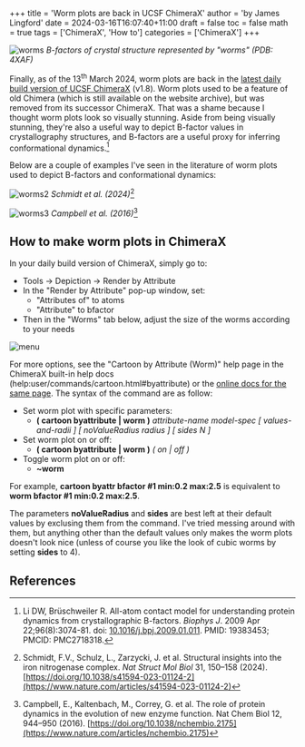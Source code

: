 +++
title = 'Worm plots are back in UCSF ChimeraX'
author = 'by James Lingford'
date = 2024-03-16T16:07:40+11:00
draft = false
toc = false
math = true
tags = ['ChimeraX', 'How to']
categories = ['ChimeraX']
+++

![worms](/images/worms/worm1.jpg)
*B-factors of crystal structure represented by "worms" (PDB: 4XAF)*

Finally, as of the 13<sup>th</sup> March 2024, worm plots are back in the [latest daily build version of UCSF ChimeraX](https://www.cgl.ucsf.edu/chimerax/download.html) (v1.8).
Worm plots used to be a feature of old Chimera (which is still available on the website archive), but was removed from its successor ChimeraX.
That was a shame because I thought worm plots look so visually stunning.
Aside from being visually stunning, they're also a useful way to depict B-factor values in crystallography structures, and B-factors are a useful proxy for inferring conformational dynamics.[^1]

[^1]: Li DW, Brüschweiler R. All-atom contact model for understanding protein dynamics from crystallographic B-factors. *Biophys J*. 2009 Apr 22;96(8):3074-81. doi: [10.1016/j.bpj.2009.01.011](https://www.cell.com/biophysj/fulltext/S0006-3495(09)00473-1). PMID: 19383453; PMCID: PMC2718318.

Below are a couple of examples I've seen in the literature of worm plots used to depict B-factors and conformational dynamics:

![worms2](/images/worms/worm2.jpg)
*Schmidt et al. (2024)*[^2]

[^2]: Schmidt, F.V., Schulz, L., Zarzycki, J. et al. Structural insights into the iron nitrogenase complex. *Nat Struct Mol Biol* 31, 150–158 (2024). [https://doi.org/10.1038/s41594-023-01124-2](https://www.nature.com/articles/s41594-023-01124-2)

![worms3](/images/worms/worm3.jpg)
*Campbell et al. (2016)*[^3]

[^3]: Campbell, E., Kaltenbach, M., Correy, G. et al. The role of protein dynamics in the evolution of new enzyme function. Nat Chem Biol 12, 944–950 (2016). [https://doi.org/10.1038/nchembio.2175](https://www.nature.com/articles/nchembio.2175)

## How to make worm plots in ChimeraX

In your daily build version of ChimeraX, simply go to:

* Tools $\rightarrow$ Depiction $\rightarrow$ Render by Attribute
* In the "Render by Attribute" pop-up window, set:
    * "Attributes of" to atoms
    * "Attribute" to bfactor
* Then in the "Worms" tab below, adjust the size of the worms according to your needs

![menu](/images/worms/menu.jpg)

For more options, see the "Cartoon by Attribute (Worm)" help page in the ChimeraX built-in help docs (help:user/commands/cartoon.html#byattribute) or the [online docs for the same page](https://www.cgl.ucsf.edu/chimerax/docs/user/commands/cartoon.html#byattribute).
The syntax of the command are as follow:

* Set worm plot with specific parameters: 
    * **( cartoon byattribute | worm )**  *attribute-name   model-spec  [ values-and-radii ] [ noValueRadius  radius ] [ sides  N ]*
* Set worm plot on or off:
    * **( cartoon byattribute | worm )** *( on | off )*
* Toggle worm plot on or off:
    * **~worm**

For example, **cartoon byattr bfactor #1 min:0.2 max:2.5** is equivalent to **worm bfactor #1 min:0.2 max:2.5**.

The parameters **noValueRadius** and **sides** are best left at their default values by exclusing them from the command.
I've tried messing around with them, but anything other than the default values only makes the worm plots doesn't look nice (unless of course you like the look of cubic worms by setting **sides** to 4).

## References





